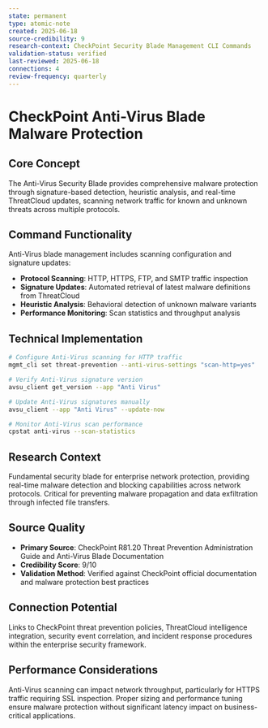 ```yaml
---
state: permanent
type: atomic-note
created: 2025-06-18
source-credibility: 9
research-context: CheckPoint Security Blade Management CLI Commands
validation-status: verified
last-reviewed: 2025-06-18
connections: 4
review-frequency: quarterly
---
```


# CheckPoint Anti-Virus Blade Malware Protection

## Core Concept
The Anti-Virus Security Blade provides comprehensive malware protection through signature-based detection, heuristic analysis, and real-time ThreatCloud updates, scanning network traffic for known and unknown threats across multiple protocols.

## Command Functionality
Anti-Virus blade management includes scanning configuration and signature updates:
- **Protocol Scanning**: HTTP, HTTPS, FTP, and SMTP traffic inspection
- **Signature Updates**: Automated retrieval of latest malware definitions from ThreatCloud
- **Heuristic Analysis**: Behavioral detection of unknown malware variants
- **Performance Monitoring**: Scan statistics and throughput analysis

## Technical Implementation
```bash
# Configure Anti-Virus scanning for HTTP traffic
mgmt_cli set threat-prevention --anti-virus-settings "scan-http=yes"

# Verify Anti-Virus signature version
avsu_client get_version --app "Anti Virus"

# Update Anti-Virus signatures manually
avsu_client --app "Anti Virus" --update-now

# Monitor Anti-Virus scan performance
cpstat anti-virus --scan-statistics
```

## Research Context
Fundamental security blade for enterprise network protection, providing real-time malware detection and blocking capabilities across network protocols. Critical for preventing malware propagation and data exfiltration through infected file transfers.

## Source Quality
- **Primary Source**: CheckPoint R81.20 Threat Prevention Administration Guide and Anti-Virus Blade Documentation
- **Credibility Score**: 9/10
- **Validation Method**: Verified against CheckPoint official documentation and malware protection best practices

## Connection Potential
Links to CheckPoint threat prevention policies, ThreatCloud intelligence integration, security event correlation, and incident response procedures within the enterprise security framework.

## Performance Considerations
Anti-Virus scanning can impact network throughput, particularly for HTTPS traffic requiring SSL inspection. Proper sizing and performance tuning ensure malware protection without significant latency impact on business-critical applications.